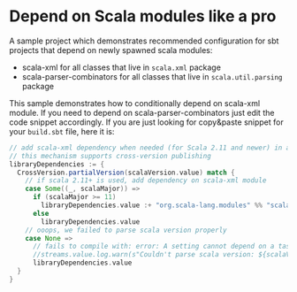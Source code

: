 # Depend on Scala modules like a pro

A sample project which demonstrates recommended configuration for sbt projects that depend on newly spawned scala modules:

  * scala-xml for all classes that live in `scala.xml` package
  * scala-parser-combinators for all classes that live in `scala.util.parsing` package

This sample demonstrates how to conditionally depend on scala-xml module. If you need to depend on scala-parser-combinators just edit the code snippet accordingly. If you are just looking for copy&paste snippet for your `build.sbt` file, here it is:

```scala
// add scala-xml dependency when needed (for Scala 2.11 and newer) in a robust way
// this mechanism supports cross-version publishing
libraryDependencies := {
  CrossVersion.partialVersion(scalaVersion.value) match {
    // if scala 2.11+ is used, add dependency on scala-xml module
    case Some((_, scalaMajor)) =>
      if (scalaMajor >= 11)
        libraryDependencies.value :+ "org.scala-lang.modules" %% "scala-xml" % "1.0.0"
      else
        libraryDependencies.value
    // ooops, we failed to parse scala version properly
    case None =>
      // fails to compile with: error: A setting cannot depend on a task
      //streams.value.log.warn(s"Couldn't parse scala version: ${scalaVersion.value}. The dependency on xml module hasn't been added.")
      libraryDependencies.value
  }
}
```
